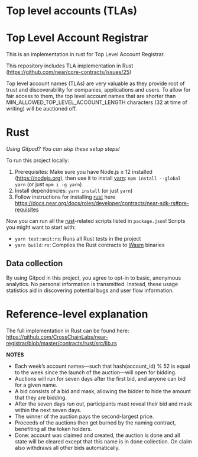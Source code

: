 Top level accounts (TLAs)
==============================

# Top Level Account Registrar

This is an implementation in rust for Top Level Account Registrar.

This repository includes TLA implementation in Rust (https://github.com/near/core-contracts/issues/25)

Top level account names (TLAs) are very valuable as they provide root of trust and discoverability for 
companies, applications and users. To allow for fair access to them, the top level account names that 
are shorter than MIN_ALLOWED_TOP_LEVEL_ACCOUNT_LENGTH characters (32 at time of writing) will be auctioned off.

# Rust

_Using Gitpod? You can skip these setup steps!_

To run this project locally:

1. Prerequisites: Make sure you have Node.js ≥ 12 installed (https://nodejs.org), then use it to install [yarn]: `npm install --global yarn` (or just `npm i -g yarn`)
2. Install dependencies: `yarn install` (or just `yarn`)
3. Follow instructions for installing [rust] here https://docs.near.org/docs/roles/developer/contracts/near-sdk-rs#pre-requisites

Now you can run all the [rust]-related scripts listed in `package.json`! Scripts you might want to start with:

- `yarn test:unit:rs`: Runs all Rust tests in the project
- `yarn build:rs`: Compiles the Rust contracts to [Wasm] binaries

## Data collection

By using Gitpod in this project, you agree to opt-in to basic, anonymous analytics. No personal information is transmitted. Instead, these usage statistics aid in discovering potential bugs and user flow information.

  [rust]: https://www.rust-lang.org/
  [yarn]: https://yarnpkg.com/
  [Wasm]: https://webassembly.org/

# Reference-level explanation

The full implementation in Rust can be found here: https://github.com/CrossChainLabs/near-registrar/blob/master/contracts/rust/src/lib.rs

**NOTES**
  - Each week’s account names—such that hash(account_id) % 52 is equal to the week since the launch of the 
    auction—will open for bidding. 
  - Auctions will run for seven days after the first bid, and anyone can bid for a given name. 
  - A bid consists of a bid and mask, allowing the bidder to hide the amount that they are bidding. 
  - After the seven days run out, participants must reveal their bid and mask within the next seven days.
  - The winner of the auction pays the second-largest price.
  - Proceeds of the auctions then get burned by the naming contract, benefiting all the token holders.
  - Done: account was claimed and created, the auction is done and all state will be cleared except that 
    this name is in done collection. On claim also withdraws all other bids automatically.

